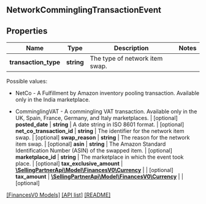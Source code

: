 ## NetworkComminglingTransactionEvent

## Properties

Name | Type | Description | Notes
------------ | ------------- | ------------- | -------------
**transaction_type** | **string** | The type of network item swap.

Possible values:

* NetCo - A Fulfillment by Amazon inventory pooling transaction. Available only in the India marketplace.

* ComminglingVAT - A commingling VAT transaction. Available only in the UK, Spain, France, Germany, and Italy marketplaces. | [optional]
**posted_date** | **string** | A date string in ISO 8601 format. | [optional]
**net_co_transaction_id** | **string** | The identifier for the network item swap. | [optional]
**swap_reason** | **string** | The reason for the network item swap. | [optional]
**asin** | **string** | The Amazon Standard Identification Number (ASIN) of the swapped item. | [optional]
**marketplace_id** | **string** | The marketplace in which the event took place. | [optional]
**tax_exclusive_amount** | [**\SellingPartnerApi\Model\FinancesV0\Currency**](Currency.md) |  | [optional]
**tax_amount** | [**\SellingPartnerApi\Model\FinancesV0\Currency**](Currency.md) |  | [optional]

[[FinancesV0 Models]](../) [[API list]](../../Api) [[README]](../../../README.md)
